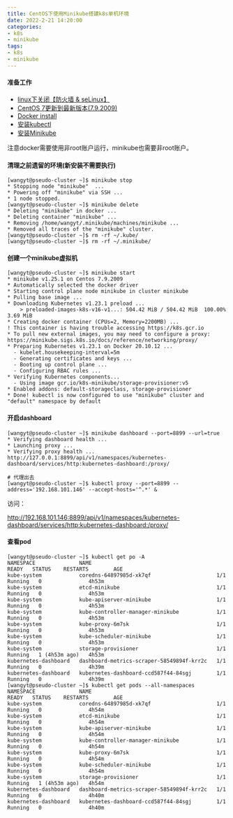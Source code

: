 ```yaml
---
title: CentOS下使用Minikube搭建k8s单机环境
date: 2022-2-21 14:20:00
categories:
- k8s
- minikube
tags:
- k8s
- minikube
---
```


#### 准备工作

* [linux下关闭【防火墙 & seLinux】](https://yongtao.wang/2022/02/21/linux%E4%B8%8B%E5%85%B3%E9%97%AD%E9%98%B2%E7%81%AB%E5%A2%99%20&%20selinux/)
* [CentOS 7更新到最新版本(7.9.2009)](https://yongtao.wang/2022/02/18/CentOS%207%E6%9B%B4%E6%96%B0%E5%88%B0%E6%9C%80%E6%96%B0%E7%89%88%E6%9C%AC(7.9.2009)/)
* [Docker install](https://yongtao.wang/2018/10/25/Docker%20install/)
* [安装kubectl](https://kubernetes.io/docs/tasks/tools/install-kubectl-linux/)
* [安装Minikube](https://minikube.sigs.k8s.io/docs/start/?spm=a2c6h.12873639.0.0.ab202043NBm9C5)

注意docker需要使用非root账户运行，minikube也需要非root账户。

<!--more-->

#### 清理之前遗留的环境(新安装不需要执行)
```shell script
[wangyt@pseudo-cluster ~]$ minikube stop
* Stopping node "minikube"  ...
* Powering off "minikube" via SSH ...
* 1 node stopped.
[wangyt@pseudo-cluster ~]$ minikube delete
* Deleting "minikube" in docker ...
* Deleting container "minikube" ...
* Removing /home/wangyt/.minikube/machines/minikube ...
* Removed all traces of the "minikube" cluster.
[wangyt@pseudo-cluster ~]$ rm -rf ~/.kube/
[wangyt@pseudo-cluster ~]$ rm -rf ~/.minikube/
```

#### 创建一个minikube虚拟机
```shell script
[wangyt@pseudo-cluster ~]$ minikube start
* minikube v1.25.1 on Centos 7.9.2009
* Automatically selected the docker driver
* Starting control plane node minikube in cluster minikube
* Pulling base image ...
* Downloading Kubernetes v1.23.1 preload ...
    > preloaded-images-k8s-v16-v1...: 504.42 MiB / 504.42 MiB  100.00% 3.69 MiB
* Creating docker container (CPUs=2, Memory=2200MB) ...
! This container is having trouble accessing https://k8s.gcr.io
* To pull new external images, you may need to configure a proxy: https://minikube.sigs.k8s.io/docs/reference/networking/proxy/
* Preparing Kubernetes v1.23.1 on Docker 20.10.12 ...
  - kubelet.housekeeping-interval=5m
  - Generating certificates and keys ...
  - Booting up control plane ...
  - Configuring RBAC rules ...
* Verifying Kubernetes components...
  - Using image gcr.io/k8s-minikube/storage-provisioner:v5
* Enabled addons: default-storageclass, storage-provisioner
* Done! kubectl is now configured to use "minikube" cluster and "default" namespace by default
```

#### 开启dashboard
```shell script
[wangyt@pseudo-cluster ~]$ minikube dashboard --port=8899 --url=true
* Verifying dashboard health ...
* Launching proxy ...
* Verifying proxy health ...
http://127.0.0.1:8899/api/v1/namespaces/kubernetes-dashboard/services/http:kubernetes-dashboard:/proxy/

# 代理出去
[wangyt@pseudo-cluster ~]$ kubectl proxy --port=8899 --address='192.168.101.146' --accept-hosts='^.*' &
```

访问：

http://192.168.101.146:8899/api/v1/namespaces/kubernetes-dashboard/services/http:kubernetes-dashboard:/proxy/

#### 查看pod
```shell script
[wangyt@pseudo-cluster ~]$ kubectl get po -A
NAMESPACE              NAME                                        READY   STATUS    RESTARTS        AGE
kube-system            coredns-64897985d-xk7qf                     1/1     Running   0               4h53m
kube-system            etcd-minikube                               1/1     Running   0               4h53m
kube-system            kube-apiserver-minikube                     1/1     Running   0               4h53m
kube-system            kube-controller-manager-minikube            1/1     Running   0               4h53m
kube-system            kube-proxy-6m7sk                            1/1     Running   0               4h53m
kube-system            kube-scheduler-minikube                     1/1     Running   0               4h53m
kube-system            storage-provisioner                         1/1     Running   1 (4h53m ago)   4h53m
kubernetes-dashboard   dashboard-metrics-scraper-58549894f-krr2c   1/1     Running   0               4h39m
kubernetes-dashboard   kubernetes-dashboard-ccd587f44-84sgj        1/1     Running   0               4h39m
[wangyt@pseudo-cluster ~]$ kubectl get pods --all-namespaces
NAMESPACE              NAME                                        READY   STATUS    RESTARTS        AGE
kube-system            coredns-64897985d-xk7qf                     1/1     Running   0               4h54m
kube-system            etcd-minikube                               1/1     Running   0               4h54m
kube-system            kube-apiserver-minikube                     1/1     Running   0               4h54m
kube-system            kube-controller-manager-minikube            1/1     Running   0               4h54m
kube-system            kube-proxy-6m7sk                            1/1     Running   0               4h54m
kube-system            kube-scheduler-minikube                     1/1     Running   0               4h54m
kube-system            storage-provisioner                         1/1     Running   1 (4h53m ago)   4h54m
kubernetes-dashboard   dashboard-metrics-scraper-58549894f-krr2c   1/1     Running   0               4h40m
kubernetes-dashboard   kubernetes-dashboard-ccd587f44-84sgj        1/1     Running   0               4h40m
```
